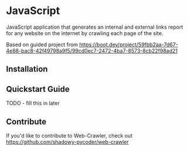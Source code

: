 JavaScript
======

JavaScript application that generates an internal and external links report for any website on the internet by crawling each page of the site. 

Based on guided project from  https://boot.dev/project/59fbb2aa-7d67-4e88-bac8-42f49798a9f5/99cd0ec7-2472-4ba7-8573-8cb22f98ad21

Installation
------------



Quickstart Guide
----------------

TODO - fill this in later

Contribute
----------

If you'd like to contribute to Web-Crawler, check out https://github.com/shadowy-pycoder/web-crawler